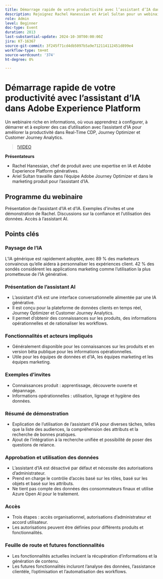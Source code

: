 ```yaml
---
title: Démarrage rapide de votre productivité avec l’assistant d’IA dans Adobe Experience Platform
description: Rejoignez Rachel Hanessian et Ariel Sultan pour un webinaire instructif, où vous apprendrez à configurer, démarrer et explorer des cas d’utilisation avec l’assistant d’IA pour améliorer la productivité dans Real-Time CDP, Journey Optimizer et Customer Journey Analytics.
role: Admin
level: Beginner
doc-type: Event
duration: 2813
last-substantial-update: 2024-10-30T00:00:00Z
jira: KT-16367
source-git-commit: 3f245f71cd4db5097b5a9e712114112451d899e4
workflow-type: tm+mt
source-wordcount: '374'
ht-degree: 0%

---
```



# Démarrage rapide de votre productivité avec l’assistant d’IA dans Adobe Experience Platform

Un webinaire riche en informations, où vous apprendrez à configurer, à démarrer et à explorer des cas d’utilisation avec l’assistant d’IA pour améliorer la productivité dans Real-Time CDP, Journey Optimizer et Customer Journey Analytics.

>[!VIDEO](https://video.tv.adobe.com/v/3435344/?learn=on)

**Présentateurs**

* Rachel Hanessian, chef de produit avec une expertise en IA et Adobe Experience Platform génératives.
* Ariel Sultan travaille dans l’équipe Adobe Journey Optimizer et dans le marketing produit pour l’assistant d’IA.

## Programme du webinaire

Présentation de l’assistant d’IA et d’IA.
Exemples d&#39;invites et une démonstration de Rachel.
Discussions sur la confiance et l’utilisation des données.
Accès à l’assistant AI.

## Points clés

### Paysage de l’IA

L’IA générique est rapidement adoptée, avec 89 % des marketeurs convaincus qu’elle aidera à personnaliser les expériences client.
42 % des sondés considèrent les applications marketing comme l’utilisation la plus prometteuse de l’IA générative.

### Présentation de l’assistant AI

* L’assistant d’IA est une interface conversationnelle alimentée par une IA générative.
* Il est conçu pour la plateforme de données clients en temps réel, Journey Optimizer et Customer Journey Analytics.
* Il permet d’obtenir des connaissances sur les produits, des informations opérationnelles et de rationaliser les workflows.

### Fonctionnalités et acteurs impliqués

* Généralement disponible pour les connaissances sur les produits et en version bêta publique pour les informations opérationnelles.
* Utile pour les équipes de données et d’IA, les équipes marketing et les équipes marketing.

### Exemples d’invites

* Connaissances produit : apprentissage, découverte ouverte et dépannage.
* Informations opérationnelles : utilisation, lignage et hygiène des données.

### Résumé de démonstration

* Explication de l’utilisation de l’assistant d’IA pour diverses tâches, telles que la liste des audiences, la compréhension des attributs et la recherche de bonnes pratiques.
* Ajout de l’intégration à la recherche unifiée et possibilité de poser des questions de relance.

### Approbation et utilisation des données

* L’assistant d’IA est désactivé par défaut et nécessite des autorisations d’administrateur.
* Prend en charge le contrôle d’accès basé sur les rôles, basé sur les objets et basé sur les attributs.
* Ne tient pas compte des données des consommateurs finaux et utilise Azure Open AI pour le traitement.

### Accès

* Trois étapes : accès organisationnel, autorisations d’administrateur et accord utilisateur.
* Les autorisations peuvent être définies pour différents produits et fonctionnalités.

### Feuille de route et futures fonctionnalités

* Les fonctionnalités actuelles incluent la récupération d’informations et la génération de contenu.
* Les futures fonctionnalités incluront l’analyse des données, l’assistance clientèle, l’optimisation et l’automatisation des workflows.
